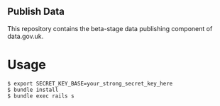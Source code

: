 ## Publish Data

This repository contains the beta-stage data publishing component of data.gov.uk.

# Usage

```
$ export SECRET_KEY_BASE=your_strong_secret_key_here
$ bundle install
$ bundle exec rails s
```
